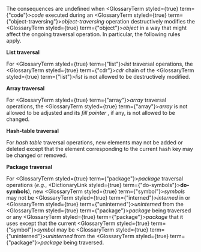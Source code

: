  



The consequences are undefined when <GlossaryTerm styled={true} term={"code"}><i>code</i></GlossaryTerm> executed during an <GlossaryTerm styled={true} term={"object-traversing"}><i>object-traversing</i></GlossaryTerm> operation destructively modifies the <GlossaryTerm styled={true} term={"object"}><i>object</i></GlossaryTerm> in a way that might affect the ongoing traversal operation. In particular, the following rules apply. 



**List traversal** 



For <GlossaryTerm styled={true} term={"list"}><i>list</i></GlossaryTerm> traversal operations, the <GlossaryTerm styled={true} term={"cdr"}><i>cdr</i></GlossaryTerm> chain of the <GlossaryTerm styled={true} term={"list"}><i>list</i></GlossaryTerm> is not allowed to be destructively modified. 



**Array traversal** 



For <GlossaryTerm styled={true} term={"array"}><i>array</i></GlossaryTerm> traversal operations, the <GlossaryTerm styled={true} term={"array"}><i>array</i></GlossaryTerm> is not allowed to be adjusted and its *fill pointer* , if any, is not allowed to be changed. 



**Hash-table traversal** 



For *hash table* traversal operations, new elements may not be added or deleted except that the element corresponding to the current hash key may be changed or removed. 



**Package traversal** 



For <GlossaryTerm styled={true} term={"package"}><i>package</i></GlossaryTerm> traversal operations (*e.g.*, <DictionaryLink styled={true} term={"do-symbols"}><b>do-symbols</b></DictionaryLink>), new <GlossaryTerm styled={true} term={"symbol"}><i>symbols</i></GlossaryTerm> may not be <GlossaryTerm styled={true} term={"interned"}><i>interned</i></GlossaryTerm> in or <GlossaryTerm styled={true} term={"uninterned"}><i>uninterned</i></GlossaryTerm> from the <GlossaryTerm styled={true} term={"package"}><i>package</i></GlossaryTerm> being traversed or any <GlossaryTerm styled={true} term={"package"}><i>package</i></GlossaryTerm> that it uses except that the current <GlossaryTerm styled={true} term={"symbol"}><i>symbol</i></GlossaryTerm> may be <GlossaryTerm styled={true} term={"uninterned"}><i>uninterned</i></GlossaryTerm> from the <GlossaryTerm styled={true} term={"package"}><i>package</i></GlossaryTerm> being traversed.  







